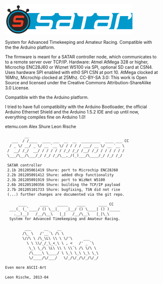 ![IMG](Graphics/SatarServerRuby_gui/SatarServer_header.png)

System for Advanced Timekeeping and Amateur Racing.
Compatible with the the Arduino platform. 

The firmware is meant for a SATAR controller node, which
 communicates to to a remote server over TCP/IP.
 Hardware: Atmel AtMega 328 or higher, Microchip ENC28J60
 or Wiznet W5100 via SPI, optional SD card at CSN4.
 Uses hardware SPI enabled with eth0 SPI CSN at port 10.
 AtMega clocked at 16Mhz, Microchip clocked at 25Mhz.
 CC-BY-SA 3.0: This work is Open Source and licensed under
 the Creative Commons Attribution-ShareAlike 3.0 License.
 
 Compatible with the the Arduino platform.

 I tried to have full compatibility with the Arduino Bootloader,
 the official Arduino Ethernet Shield and the Arduino 1.5.2 IDE
 and up until now, everything compiles fine on Arduino 1.0!

 etemu.com
 Alex Shure
 Leon Rische


```
         __                                            
   ___  / /____  ____ ___  __  __  _________  ____ ___ CC
  / _ \/ __/ _ \/ __ `__ \/ / / / / ___/ __ \/ __ `__ \
 /  __/ /_/  __/ / / / / / /_/ /_/ /__/ /_/ / / / / / /
 \___/\__/\___/_/ /_/ /_/\__,_/(_)___/\____/_/ /_/ /_/ 

 SATAR controller
 2.1b 201205061419 Shure: port to Microchip ENC28J60
 2.2b 201205091412 Shure: added dhcp functionality
 2.3b 201205091919 Shure: port to WizNet W5100
 2.6b 201205100356 Shure: building the TCP/IP payload
 2.7b 201205101733 Shure: bugfixing, TSN did not rise
 (...) further changes are documented via the git repo.
 
      ____      ____    _____    ____      ____ CC 
  ___(_ (_`____/ () \__|_   _|__/ () \____| () )_____   
    .__)__)   /__/\__\   |_|   /__/\__\   |_|\_\
  System for Advanced Timekeeping and Amateur Racing.
 
         ___      __    __                 
        /\_ \   /'__`\ /\ \                
        \//\ \ /\_\L\ \\ \ \/'\     ___    
          \ \ \\/_/_\_<_\ \ , <   /' _ `\  
           \_\ \_/\ \L\ \\ \ \\`\ /\ \/\ \ 
           /\____\ \____/ \ \_\ \_\ \_\ \_\
           \/____/\/___/   \/_/\/_/\/_/\/_/
        
Even more ASCII-Art

Leon Rische, 2013-04
```